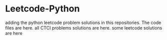 # Leetcode-Python
adding the python leetcode problem solutions in this repositories. 
The code files are here.
all CTCI problems solutions are here.
some leetcode solutions are here

























































































































































































































































































































































































































































































































































































































































































































































































































































































































